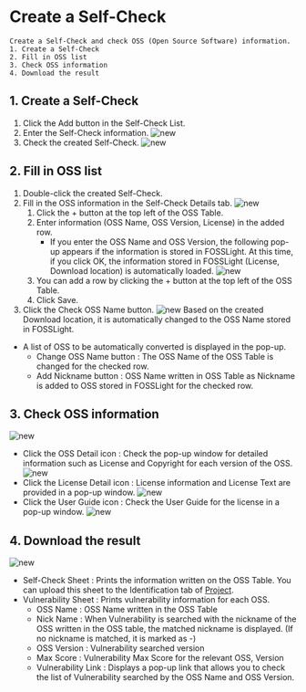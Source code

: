 # Create a Self-Check
```note
Create a Self-Check and check OSS (Open Source Software) information.
1. Create a Self-Check
2. Fill in OSS list
3. Check OSS information
4. Download the result
```

## 1. Create a Self-Check
1. Click the Add button in the Self-Check List.
2. Enter the Self-Check information.
    ![new](images/2_self_new.png)
3. Check the created Self-Check.
    ![new](images/2_self_new_list.png)

## 2. Fill in OSS list
1. Double-click the created Self-Check.
2. Fill in the OSS information in the Self-Check Details tab.
    ![new](images/2_self_add.png)
    1. Click the + button at the top left of the OSS Table.
    2. Enter information (OSS Name, OSS Version, License) in the added row.
        - If you enter the OSS Name and OSS Version, the following pop-up appears if the information is stored in FOSSLight. At this time, if you click OK, the information stored in FOSSLight (License, Download location) is automatically loaded.
        ![new](images/2_self_auto.png)
    3. You can add a row by clicking the + button at the top left of the OSS Table.
    4. Click Save.
3. Click the Check OSS Name button.
![new](images/2_self_check_ossname.png)
Based on the created Download location, it is automatically changed to the OSS Name stored in FOSSLight.
- A list of OSS to be automatically converted is displayed in the pop-up.
    - Change OSS Name button : The OSS Name of the OSS Table is changed for the checked row.
    - Add Nickname button : OSS Name written in OSS Table as Nickname is added to OSS stored in FOSSLight for the checked row.

## 3. Check OSS information
![new](images/2_self_save.png)
- Click the OSS Detail icon : Check the pop-up window for detailed information such as License and Copyright for each version of the OSS.
    ![new](images/2_self_oss.png)
- Click the License Detail icon : License information and License Text are provided in a pop-up window.
    ![new](images/2_self_lic.png)
- Click the User Guide icon : Check the User Guide for the license in a pop-up window.
    ![new](images/2_self_lic2.png)

## 4. Download the result
![new](images/2_self_export.png)
- Self-Check Sheet : Prints the information written on the OSS Table. You can upload this sheet to the Identification tab of [Project](../started/2_try/4_project.md).
- Vulnerability Sheet : Prints vulnerability information for each OSS.
    - OSS Name : OSS Name written in the OSS Table
    - Nick Name : When Vulnerability is searched with the nickname of the OSS written in the OSS table, the matched nickname is displayed. (If no nickname is matched, it is marked as -)
    - OSS Version : Vulnerability searched version
    - Max Score : Vulnerability Max Score for the relevant OSS, Version
    - Vulnerability Link : Displays a pop-up link that allows you to check the list of Vulnerability searched by the OSS Name and OSS Version.
